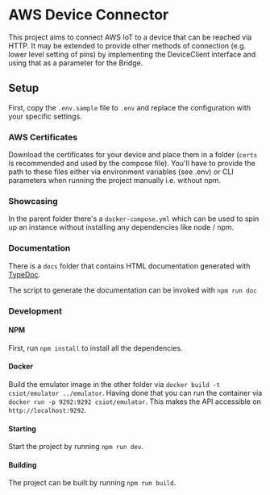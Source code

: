 # AWS Device Connector

This project aims to connect AWS IoT to a device that can be reached via HTTP.
It may be extended to provide other methods of connection (e.g. lower level setting of pins) by implementing the DeviceClient interface and using that as a parameter for the Bridge.

## Setup

First, copy the `.env.sample` file to `.env` and replace the configuration with your specific settings.

### AWS Certificates

Download the certificates for your device and place them in a folder (`certs` is recommended and used by the compose file).
You'll have to provide the path to these files either via environment variables (see .env) or CLI parameters when running the project manually i.e. without npm.

### Showcasing

In the parent folder there's a `docker-compose.yml` which can be used to spin up an instance without installing any dependencies like node / npm.

### Documentation

There is a `docs` folder that contains HTML documentation generated with [TypeDoc](https://typedoc.org/).

The script to generate the documentation can be invoked with `npm run doc`

### Development

#### NPM

First, run `npm install` to install all the dependencies.

#### Docker

Build the emulator image in the other folder via `docker build -t csiot/emulator ../emulator`.
Having done that you can run the container via `docker run -p 9292:9292 csiot/emulator`.
This makes the API accessible on `http://localhost:9292`.

#### Starting

Start the project by running `npm run dev`.

#### Building

The project can be built by running `npm run build`.
